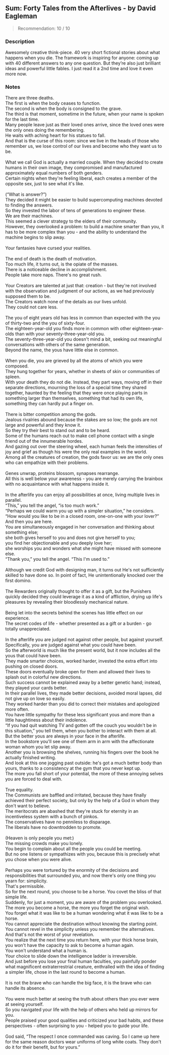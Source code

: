 ## Sum: Forty Tales from the Afterlives - by David Eagleman
> Recommendation: 10 / 10
    
### Description
Awesomely creative think-piece. 40 very short fictional stories about what happens when you die. The framework is inspiring for anyone: coming up with 40 different answers to any one question. But they’re also just brilliant ideas and powerful little fables. I just read it a 2nd time and love it even more now.
    
### Notes
There are three deaths.<br>
The first is when the body ceases to function.<br>
The second is when the body is consigned to the grave.<br>
The third is that moment, sometime in the future, when your name is spoken for the last time.<br>
Many people leave just as their loved ones arrive, since the loved ones were the only ones doing the remembering.<br>
He waits with aching heart for his statues to fall.<br>
And that is the curse of this room: since we live in the heads of those who remember us, we lose control of our lives and become who they want us to be.<br>
<br>
What we call God is actually a married couple. When they decided to create humans in their own image, they compromised and manufactured approximately equal numbers of both genders.<br>
Certain nights when they're feeling liberal, each creates a member of the opposite sex, just to see what it's like.<br>
<br>
(“What is answer?”)<br>
They decided it might be easier to build supercomputing machines devoted to finding the answers.<br>
So they invested the labor of tens of generations to engineer these.<br>
We are their machines.<br>
This seemed a clever strategy to the elders of their community.<br>
However, they overlooked a problem: to build a machine smarter than you, it has to be more complex than you - and the ability to understand the machine begins to slip away.<br>
<br>
Your fantasies have cursed your realities.<br>
<br>
The end of death is the death of motivation.<br>
Too much life, it turns out, is the opiate of the masses.<br>
There is a noticeable decline in accomplishment.<br>
People take more naps. There's no great rush.<br>
<br>
Your Creators are talented at just that: creation - but they're not involved with the observation and judgment of our actions, as we had previously supposed them to be.<br>
The Creators watch none of the details as our lives unfold.<br>
They could not care less.<br>
<br>
The you of eight years old has less in common than expected with the you of thirty-two and the you of sixty-four.<br>
The eighteen-year-old you finds more in common with other eighteen-year-olds than with your seventy-three-year-old you.<br>
The seventy-three-year-old you doesn't mind a bit, seeking out meaningful conversations with others of the same generation.<br>
Beyond the name, the yous have little else in common.<br>
<br>
When you die, you are grieved by all the atoms of which you were composed.<br>
They hung together for years, whether in sheets of skin or communities of spleen.<br>
With your death they do not die. Instead, they part ways, moving off in their separate directions, mourning the loss of a special time they shared together, haunted by the feeling that they were once playing parts in something larger than themselves, something that had its own life, something they can hardly put a finger on.<br>
<br>
There is bitter competition among the gods.<br>
Jealous rivalries abound because the stakes are so low; the gods are not large and powerful and they know it.<br>
So they try their best to stand out and to be heard.<br>
Some of the humans reach out to make cell phone contact with a single friend out of the innumerable hordes.<br>
And gazing out over the steering wheel, each human feels the intensities of joy and grief as though his were the only real examples in the world.<br>
Among all the creatures of creation, the gods favor us: we are the only ones who can empathize with their problems.<br>
<br>
Genes unwrap, proteins blossom, synapses rearrange.<br>
All this is well below your awareness - you are merely carrying the brainbox with no acquaintance with what happens inside it.<br>
<br>
In the afterlife you can enjoy all possibilities at once, living multiple lives in parallel.<br>
“This,” you tell the angel, “is too much work.”<br>
“Perhaps we could warm you up with a simpler situation,” he considers.<br>
“How would you like to be in a closed room, one-on-one with your lover?”<br>
And then you are here.<br>
You are simultaneously engaged in her conversation and thinking about something else;<br>
she both gives herself to you and does not give herself to you;<br>
you find her objectionable and you deeply love her;<br>
she worships you and wonders what she might have missed with someone else.<br>
“Thank you,” you tell the angel. “This I'm used to.”<br>
<br>
Although we credit God with designing man, it turns out He's not sufficiently skilled to have done so.  In point of fact, He unintentionally knocked over the first domino.<br>
<br>
The Rewarders originally thought to offer it as a gift, but the Punishers quickly decided they could leverage it as a kind of affliction, drying up life's pleasures by revealing their bloodlessly mechanical nature.<br>
<br>
Being let into the secrets behind the scenes has little effect on our experience.<br>
The secret codes of life - whether presented as a gift or a burden - go totally unappreciated.<br>
<br>
In the afterlife you are judged not against other people, but against yourself.<br>
Specifically, you are judged against what you could have been.<br>
So the afterworld is much like the present world, but it now includes all the yous that could have been.<br>
They made smarter choices, worked harder, invested the extra effort into pushing on closed doors.<br>
These doors eventually broke open for them and allowed their lives to splash out in colorful new directions.<br>
Such success cannot be explained away by a better genetic hand; instead, they played your cards better.<br>
In their parallel lives, they made better decisions, avoided moral lapses, did not give up on love so easily.<br>
They worked harder than you did to correct their mistakes and apologized more often.<br>
You have little sympathy for these less significant yous and more than a little haughtiness about their indolence.<br>
“If you had quit watching TV and gotten off the couch you wouldn't be in this situation,” you tell them, when you bother to interact with them at all.<br>
But the better yous are always in your face in the afterlife.<br>
In the bookstore you'll see one of them arm in arm with the affectionate woman whom you let slip away.<br>
Another you is browsing the shelves, running his fingers over the book he actually finished writing.<br>
And look at this one jogging past outside: he's got a much better body than yours, thanks to a consistency at the gym that you never kept up.<br>
The more you fall short of your potential, the more of these annoying selves you are forced to deal with.<br>
<br>
True equality.<br>
The Communists are baffled and irritated, because they have finally achieved their perfect society, but only by the help of a God in whom they don't want to believe.<br>
The meritocrats are abashed that they're stuck for eternity in an incentiveless system with a bunch of pinkos.<br>
The conservatives have no penniless to disparage.<br>
The liberals have no downtrodden to promote.<br>
<br>
(Heaven is only people you met:)<br>
The missing crowds make you lonely.<br>
You begin to complain about all the people you could be meeting.<br>
But no one listens or sympathizes with you, because this is precisely what you chose when you were alive.<br>
<br>
Perhaps you were tortured by the enormity of the decisions and responsibilities that surrounded you, and now there's only one thing you yearn for: simplicity.<br>
That's permissible.<br>
So for the next round, you choose to be a horse. You covet the bliss of that simple life.<br>
Suddenly, for just a moment, you are aware of the problem you overlooked.<br>
The more you become a horse, the more you forget the original wish.<br>
You forget what it was like to be a human wondering what it was like to be a horse.<br>
You cannot appreciate the destination without knowing the starting point.<br>
You cannot revel in the simplicity unless you remember the alternatives.<br>
And that's not the worst of your revelation.<br>
You realize that the next time you return here, with your thick horse brain, you won't have the capacity to ask to become a human again.<br>
You won't understand what a human is.<br>
Your choice to slide down the intelligence ladder is irreversible.<br>
And just before you lose your final human faculties, you painfully ponder what magnificent extraterrestrial creature, enthralled with the idea of finding a simpler life, chose in the last round to become a human.<br>
<br>
It is not the brave who can handle the big face, it is the brave who can handle its absence.<br>
<br>
You were much better at seeing the truth about others than you ever were at seeing yourself.<br>
So you navigated your life with the help of others who held up mirrors for you.<br>
People praised your good qualities and criticized your bad habits, and these perspectives - often surprising to you - helped you to guide your life.<br>
<br>
God said, “The respect I once commanded was caving.  So I came up here for the same reason doctors wear uniforms of long white coats. They don't do it for their benefit, but for yours.”
